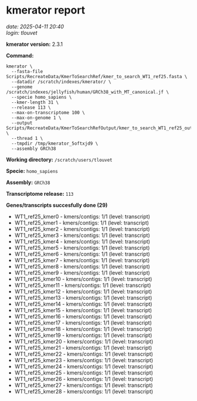 # kmerator report
*date: 2025-04-11 20:40*  
*login: tlouvet*

**kmerator version:** 2.3.1

**Command:**

```
kmerator \
  --fasta-file Scripts/RecreateData/KmerToSearchRef/kmer_to_search_WT1_ref25.fasta \
  --datadir /scratch/indexes/kmerator/ \
  --genome /scratch/indexes/jellyfish/human/GRCh38_with_MT_canonical.jf \
  --specie homo_sapiens \
  --kmer-length 31 \
  --release 113 \
  --max-on-transcriptome 100 \
  --max-on-genome 1 \
  --output Scripts/RecreateData/KmerToSearchRefOutput/kmer_to_search_WT1_ref25_output \
  --thread 1 \
  --tmpdir /tmp/kmerator_5oftxjd9 \
  --assembly GRCh38
```

**Working directory:** `/scratch/users/tlouvet`

**Specie:** `homo_sapiens`

**Assembly:** `GRCh38`

**Transcriptome release:** `113`

**Genes/transcripts succesfully done (29)**

- WT1_ref25_kmer0 - kmers/contigs: 1/1 (level: transcript)
- WT1_ref25_kmer1 - kmers/contigs: 1/1 (level: transcript)
- WT1_ref25_kmer2 - kmers/contigs: 1/1 (level: transcript)
- WT1_ref25_kmer3 - kmers/contigs: 1/1 (level: transcript)
- WT1_ref25_kmer4 - kmers/contigs: 1/1 (level: transcript)
- WT1_ref25_kmer5 - kmers/contigs: 1/1 (level: transcript)
- WT1_ref25_kmer6 - kmers/contigs: 1/1 (level: transcript)
- WT1_ref25_kmer7 - kmers/contigs: 1/1 (level: transcript)
- WT1_ref25_kmer8 - kmers/contigs: 1/1 (level: transcript)
- WT1_ref25_kmer9 - kmers/contigs: 1/1 (level: transcript)
- WT1_ref25_kmer10 - kmers/contigs: 1/1 (level: transcript)
- WT1_ref25_kmer11 - kmers/contigs: 1/1 (level: transcript)
- WT1_ref25_kmer12 - kmers/contigs: 1/1 (level: transcript)
- WT1_ref25_kmer13 - kmers/contigs: 1/1 (level: transcript)
- WT1_ref25_kmer14 - kmers/contigs: 1/1 (level: transcript)
- WT1_ref25_kmer15 - kmers/contigs: 1/1 (level: transcript)
- WT1_ref25_kmer16 - kmers/contigs: 1/1 (level: transcript)
- WT1_ref25_kmer17 - kmers/contigs: 1/1 (level: transcript)
- WT1_ref25_kmer18 - kmers/contigs: 1/1 (level: transcript)
- WT1_ref25_kmer19 - kmers/contigs: 1/1 (level: transcript)
- WT1_ref25_kmer20 - kmers/contigs: 1/1 (level: transcript)
- WT1_ref25_kmer21 - kmers/contigs: 1/1 (level: transcript)
- WT1_ref25_kmer22 - kmers/contigs: 1/1 (level: transcript)
- WT1_ref25_kmer23 - kmers/contigs: 1/1 (level: transcript)
- WT1_ref25_kmer24 - kmers/contigs: 1/1 (level: transcript)
- WT1_ref25_kmer25 - kmers/contigs: 1/1 (level: transcript)
- WT1_ref25_kmer26 - kmers/contigs: 1/1 (level: transcript)
- WT1_ref25_kmer27 - kmers/contigs: 1/1 (level: transcript)
- WT1_ref25_kmer28 - kmers/contigs: 1/1 (level: transcript)
